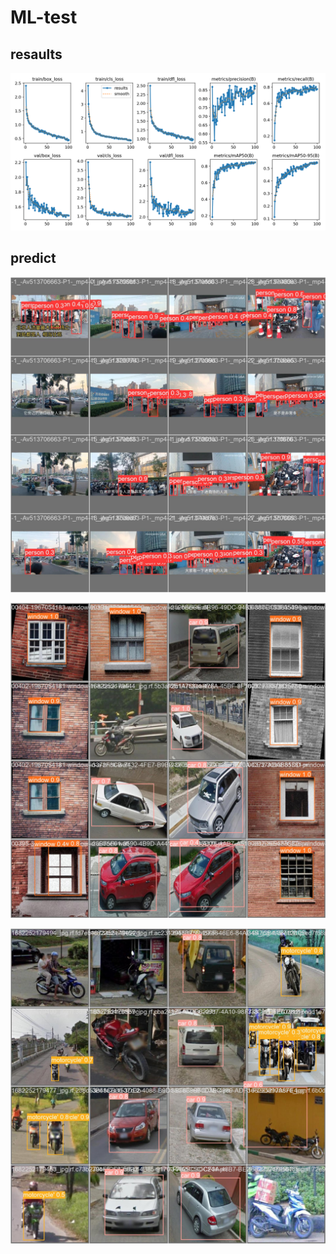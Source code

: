 # ML-test

## resaults
![alt text](result/results.png)


## predict
![alt text](result/val_batch0_pred.jpg) 

![alt text](result/val_batch1_pred.jpg) 

![alt text](result/val_batch2_pred.jpg)